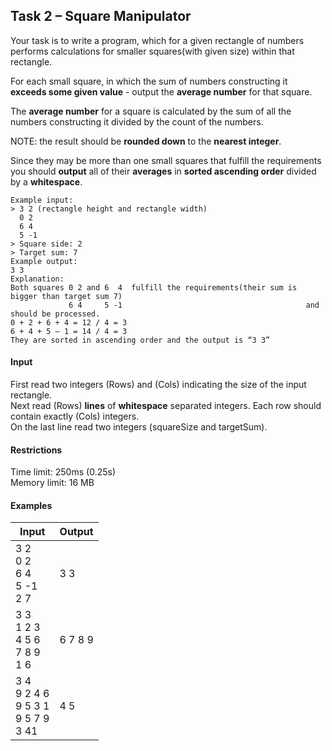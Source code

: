 ## Task 2 – Square Manipulator 

Your task is to write a program, which for a given rectangle of numbers performs calculations for smaller squares(with given size) within that rectangle. 

For each small square, in which the sum of numbers constructing it **exceeds some given value** -  output the **average number** for that square. 

The **average number** for a square is calculated by the sum of all the numbers constructing it divided by the count of the numbers. 

NOTE: the result should be **rounded down** to the **nearest integer**.

Since they may be more than one small squares that fulfill the requirements you should **output** all of their **averages** in **sorted ascending order** divided by a **whitespace**. 
```
Example input: 
> 3 2 (rectangle height and rectangle width)   
  0 2    
  6 4 
  5 -1 
> Square side: 2 
> Target sum: 7 
Example output: 
3 3 
Explanation: 
Both squares 0 2 and 6  4  fulfill the requirements(their sum is bigger than target sum 7) 
             6 4     5 -1                                         and should be processed.             
0 + 2 + 6 + 4 = 12 / 4 = 3 
6 + 4 + 5 – 1 = 14 / 4 = 3 
They are sorted in ascending order and the output is “3 3”
```
#### Input 
First read two integers (Rows) and (Cols) indicating the size of the input rectangle.<br>
Next read (Rows) **lines** of **whitespace** separated integers. Each row should contain exactly (Cols) integers.<br>
On the last line read two integers (squareSize and targetSum).

#### Restrictions 
Time limit: 250ms (0.25s)<br>
Memory limit: 16 MB 
 
#### Examples 
Input|Output
-|-
3 2<br>0 2<br>6 4<br>5 -1<br>2 7|3 3
3 3<br>1 2 3<br>4 5 6<br>7 8 9<br>1 6|6 7 8 9  
3 4<br>9 2 4 6<br>9 5 3 1<br>9 5 7 9<br>3 41|4 5  
 
